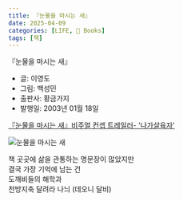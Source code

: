 ```yaml
---
title: 『눈물을 마시는 새』
date: 2025-04-09
categories: [LIFE, 📖 Books]
tags: [책]
---
```



『눈물을 마시는 새』
- 글: 이영도
- 그림: 백성민
- 출판사: 황금가지
- 발행일: 2003년 01월 18일


[『눈물을 마시는 새』비주얼 컨셉 트레일러- '나가살육자'](https://youtu.be/tXCO6wSrZRw)


![눈물을 마시는 새](https://kraftonmontreal.com/wp-content/uploads/2023/02/26-w.jpg)


책 곳곳에 삶을 관통하는 명문장이 많았지만  
결국 가장 기억에 남는 건  
도깨비들의 해학과  
천방지축 달려라 나늬 (데오니 달비)  
